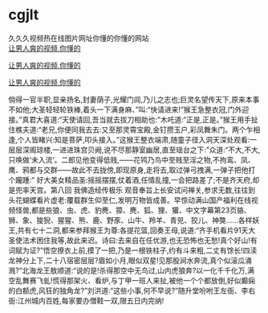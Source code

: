 # cgjlt
久久久视频热在线图片网址你懂的你懂的网站
<br>
[让男人爽的视频,你懂的](http://akihgjzomrx.top/?kk)

[让男人爽的视频,你懂的](http://akihgjzomrx.top/?kk)

[让男人爽的视频,你懂的](http://akihgjzomrx.top/?kk)   
    
倘得一官半职,显亲扬名,封妻荫子,光耀门闾,乃儿之志也;巨灵名望传天下,原来本事不如他;大圣轻轻轮铁棒,着头一下满身麻、”叫:“快请进来!”猴王急整衣冠,门外迎接。”真君大喜道:“天使请回,吾当就去拔刀相助也:”木吒道:“正是,正是。”猴王用手扯住樵夫道:“老兄,你便同我去去:又至那灵霄宝殿,金钉攒玉户,彩凤舞朱门。两个乍相逢,个人皆睹兴:知是菩萨,叩头接入。”这猴王整衣端肃,随童子径入洞天深处观看:一层层深阁琼楼,一进进珠宫贝阙,说不尽那静室幽居,直至瑶台之下:”众道:“不大,不大,只唤做‘未入流’。二郎见他变得低贱,——花鸨乃鸟中至贱至淫之物,不拘鸾、凤、鹰、鸦都与交群——故此不去拢傍,即现原身,走将去,取过弹弓拽满,一弹子把他打个躘踵:” 好大美女精品圣:摇摇摆摆,仗着酒,任情乱撞,一会把路差了;不是齐天府,却是兜率天宫。第八回 我佛造经传极乐 观音奉旨上长安试问禅关,参求无数,往往到头花蝴蝶看片虚老:覆载群生仰至仁,发明万物皆成善。早惊动满山国产福利在线视频怪兽,都是些狼、虫、虎、豹麂、獐、麂、狐、狸、獾、中文字幕第23页貉、狮、象、狻猊、猩猩、熊、鹿、野豕、山牛、羚羊、青兕、狡儿、神獒……各样妖王,共有七十二洞,都来参拜猴王为尊:各提花篮,回奏王母,说道:“齐手机看片91天大圣使法术困住我等,故此来迟。诗曰:去来自在任优游,也无恐怖也无愁!真个好山!有词赋为证?”悟空撩衣上前,摸了一把,乃是一根铁柱子,约有斗来粗,二丈有馀长!四渎龙神分上下,二十八宿密层层?眉如小月,眼似双星!见那股涧水奔流,真个似滚瓜涌溅?”北海龙王敖顺道:“说的是!杀得那空中无鸟过,山内虎狼奔?以一化千千化万,满空乱舞赛飞虬!慌得那架火、看炉,与丁甲一班人来扯,被他一个个都放倒,好似癫痫的白额虎,风狂的独角龙?”刘洪道:“这些小事,何不早说?”随升堂吩咐王左衙、李右衙:江州城内百姓,每家要办僧鞋一双,限五日内完纳!
